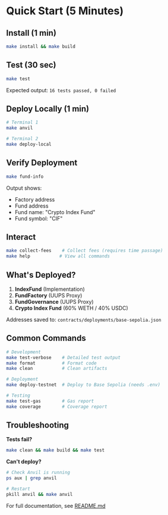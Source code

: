 # Quick Start (5 Minutes)

## Install (1 min)

```bash
make install && make build
```

## Test (30 sec)

```bash
make test
```

Expected output: `16 tests passed, 0 failed`

## Deploy Locally (1 min)

```bash
# Terminal 1
make anvil

# Terminal 2
make deploy-local
```

## Verify Deployment

```bash
make fund-info
```

Output shows:
- Factory address
- Fund address
- Fund name: "Crypto Index Fund"
- Fund symbol: "CIF"

## Interact

```bash
make collect-fees    # Collect fees (requires time passage)
make help           # View all commands
```

## What's Deployed?

1. **IndexFund** (Implementation)
2. **FundFactory** (UUPS Proxy)
3. **FundGovernance** (UUPS Proxy)
4. **Crypto Index Fund** (60% WETH / 40% USDC)

Addresses saved to: `contracts/deployments/base-sepolia.json`

## Common Commands

```bash
# Development
make test-verbose    # Detailed test output
make format          # Format code
make clean           # Clean artifacts

# Deployment
make deploy-testnet  # Deploy to Base Sepolia (needs .env)

# Testing
make test-gas        # Gas report
make coverage        # Coverage report
```

## Troubleshooting

**Tests fail?**
```bash
make clean && make build && make test
```

**Can't deploy?**
```bash
# Check Anvil is running
ps aux | grep anvil

# Restart
pkill anvil && make anvil
```

For full documentation, see [README.md](README.md)

